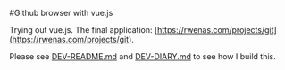#Github browser with vue.js

Trying out vue.js. The final application: [https://rwenas.com/projects/git](https://rwenas.com/projects/git).

Please see [DEV-README.md](DEV-README.md) and [DEV-DIARY.md](DEV-DIARY.md) to see how I build this.